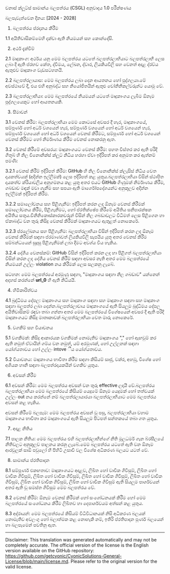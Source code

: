 චනාස් ක්ලූට්ස් සාමාන්ය බලපත්රය (CSGL)
අනුවාදය 1.0 පරීක්ෂණය

බලපැවැත්වෙන දිනය: [2024 - 2028]

1. බලපත්රය ප්රදානය කිරීම

1.1 අයිතිවාසිකම්මෙහි දක්වා ඇති නියමයන් සහ කොන්දේසි.

2. අර්ථ දැක්වීම්

2.1 මෘදුකාංග: අර්ථය යනු මෙම බලපත්රය යටතේ බලපත්රලාභියාට බලපත්රලාභී ලෙස ලබා දී ඇති ප්රභව කේත, ද්විමය, ලේඛන, ද්වාර, ලියකියවිලි සහ වෙනත් අදාළ ද්රව්ය ඇතුළුව මෘදුකාංග වැඩසටහනයි.

2.2 බලපත්රලායාස: මෙම බලපත්රය ලබා දෙන ආයතනය හෝ පුද්ගලයා.මේ අවස්ථාවේ දී, එය එහි අනුබද්ධ සහ නියෝජිතයින් ඇතුළු චෝනිනිකල්වරුන්ට යොමු වේ.

2.3 බලපත්රලාභියා: මෙම බලපත්රයේ නියමයන් යටතේ මෘදුකාංගය ලැබීම ඕනෑම පුද්ගලයෙකුට හෝ ආයතනයකි.

3. සීමාවන්

3.1 වෙනස් කිරීම: බලපත්රලාභියා මෙම කොටසේ අවසර දී හැර, මෘදුකාංගයේ, සම්පූර්ණ හෝ අර්ධ වශයෙන් හැර, සම්පූර්ණ වශයෙන් හෝ අර්ධ වශයෙන් හැර, සම්පූර්ණ වශයෙන් හෝ අර්ධ වශයෙන් වෙනස් කිරීමට, සම්පූර්ණ හෝ අර්ධ වශයෙන් වෙනස් කිරීමට හෝ නිර්මාණය කිරීම වෙනස් නොකරනු ඇත.

3.2 වෙනස් කිරීමේ අවසරය: මෘදුකාංගයට වෙනස් කිරීම: පහත විස්තර කර ඇති පරිදි ගිතූබ් හි නිල චිනොනික්ස් ක්ලූට් නිධිය හරහා ඒවා ඉදිරිපත් කර අනුමත කර ඇත්නම් පමණි:

3.2.1 වෙනස් කිරීම් ඉදිරිපත් කිරීම: GitHub හි නිල චිනොනික්ස් ක්ලැසිස් නිධිය වෙත දායකත්වයක් (අදින්න ඉල්ලීමක්) ලෙස ඉදිරිපත් කළ යුතුය.බලපත්රලාභියා විසින් ස්ථාපිත දායකත්ව ක්රියාවලිය අනුගමනය කළ යුතු අතර එයට GitHub ගිණුමක් නිර්මාණය කිරීම, ගබඩාව මඳක් මවා ගැනීම සහ සපයා ඇති මාර්ගෝපදේශයන්ට අනුකූලව අදින්න ඉල්ලීමක් ඉදිරිපත් කිරීම.

3.2.2 සමාලෝචනය සහ පිළිගැනීම: ඉදිරිපත් කරන ලද ඕනෑම වෙනස් කිරීමක් සමාලෝචනය කිරීම, පිළිගැනීමට, හෝ ප්රතික්ෂේප කිරීමේ අයිතිය සනීපාරක්ෂක අයිතිය සතුය.චිනිනිකොස්කාරකවරුන් විසින් නිල ගබඩාවලට විධිමත් ලෙස පිළිගෙන හා ඒකාබද්ධ වන තුරු කිසිදු වෙනස් කිරීමක් මෘදුකාංගයට ඇතුළත් නොකෙරේ.

3.2.3 ප්රලේඛනය සහ පිළිගැනීම: බලපත්රලාභියා විසින් ඉදිරිපත් කරන ලද ඕනෑම වෙනස් කිරීමක් සඳහා ප්රමාණවත් ලියකියවිලි සැපයිය යුතු අතර වෙනස් කිරීම සම්බන්ධයෙන් සුදුසු පිළිගැනීමක් ලබා දීමට අවශ්ය විය හැකිය.

3.2.4 දේශීය වෙනස්කම්: GitHub විසින් ඉදිරිපත් කරන ලද හා පිළිගත් බලපත්රලාභියා විසින් කරන ලද දේශීය වෙනස් කිරීම් සඳහා අවසර නැති අතර මෙම බලපත්රයේ නියමයන් උල්ලං violation නය කිරීමක් ලෙස සලකනු ලැබේ.

සටහන: මෙම බලපත්රයේ අරමුණු සඳහා, "මෘදුකාංගය සඳහා නිල ගබඩාව" යන්නෙන් අදහස් කරන්නේ __url_0__ හි ඇති නිධියයි.

4. හිමිකාරිත්වය

4.1 බුද්ධිමය දේපල: මෘදුකාංගය සහ මෘදුකාංග සඳහා සහ මෘදුකාංග සඳහා සහ මෘදුකාංග සඳහා බලපත්ර ලබා දෙන්න.බලපත්රලාචාය මෘදුකාංගයේ ඇති සියලුම බුද්ධිමය දේපල අයිතිවාසිකම් රඳවා තබා ගන්නා අතර මෙම බලපත්රයේ විශේෂයෙන් අවසර දී ඇති පරිදි මෘදුකාංගයට කිසිදු මාතෘකාවක් බලපත්රලාභියා වෙත මාරු නොකෙරේ.

5. වගකීම් සහ වියාචනය

5.1 වගකීමක්: කිසිදු ආකාරයක වගකීමක් නොමැතිව මෘදුකාංගය "," හෝ ඇඟවුම් කර ඇති නමුත් ඒවායින් ගම්ය වන නමුත්, යම් අරමුණක්, හෝ උල්ලනක් සඳහා යෝග්යතාවය හෝ උල්ලං intove ීය යෝග්යතාවය.

5.2 වියාචනය: මෘදුකාංගය භාවිතා කිරීම සඳහා කිසියම් සෘජු, වක්ර, අහඹු, විශේෂ හෝ අශියක හානි සඳහා බලපත්රදායකයින් වගකිව යුතුය.

6. අවසන් කිරීම

6.1 අවසන් කිරීම: මෙම බලපත්රය අවසන් වන තුරු effective ලදායී වේ.බලපත්රය බලපත්රලාභියා මෙම බලපත්රයේ කිසියම් යෙදුමේ ඕනෑම යෙදුමක් හෝ තත්වයක් උල්ලං out නය කරන්නේ නම් බලපත්රලායාරයා බලපත්රලාභියාට මෙම බලපත්රය අවසන් කළ හැකිය.

අවසන් කිරීමේ බලපෑම: මෙම බලපත්රය අවසන් වූ පසු, බලපත්රලාභියා වහාම මෘදුකාංගය භාවිතා කර මෘදුකාංගයේ ඇති සියලුම පිටපත් සන්තකයේ තබා ගත යුතුය.

7. අදාළ නීතිය

7.1 පාලක නීතිය: මෙම බලපත්රය එහි බලපත්රලාභීන්ගේ නීති මූලධර්ම ගැන බ්රසීලයේ නීතිවලට අනුකූලව පාලනය කරනු ලැබේ.මෙම බලපත්රය යටතේ ඇති වන ඕනෑම ආරවුලක් සාඕ පවුලෝ හි පිහිටි උසාවි වල විශේෂ අධිකරණ බලයට යටත් වේ.

8. සාමාන්ය ප්රතිපාදන

8.1 සම්පූර්ණ එකඟතාව: මෘදුකාංගයට අදාළව, ලිඛිත හෝ වාචික ගිවිසුම්, ලිඛිත හෝ වාචික ගිවිසුම්, ලිඛිත හෝ වාචික ගිවිසුම්, ලිඛිත හෝ වාචික ගිවිසුම්, ලිඛිත හෝ වාචික ගිවිසුම්, ලිඛිත හෝ වාචික ගිවිසුම්, ලිඛිත හෝ වාචික ගිවිසුම් ඇති සියලුම පාර්ශවයන් අතර ඇති වූ සමස්ත ගිවිසුම මෙම බලපත්රය වේ.

8.2 වෙනස් කිරීම්: ඕනෑම වෙනස් කිරීමක් හෝ සංශෝධනයක් කිරීම හෝ මෙම බලපත්රයේ සංශෝධනය කිරීම ලිඛිතව හා දෙපාර්ශවයම අත්සන් කළ යුතුය.

8.3 අද්රායන්: මෙම බලපත්රයේ කිසියම් විධිවිධානයක් නිසි අධිකරණ බලයක් නොමැතිව අවලංගු හෝ බලාත්මක කළ නොහැකි නම්, ඉතිරි ප්රතිපාදන පූර්ණ බලයෙන් හා බලපෑමෙන් පවතිනු ඇත.

---
Disclaimer: This translation was generated automatically and may not be completely accurate. The official version of the license is the English version available on the GitHub repository: https://github.com/getcyonic/CyonicSolutions-General-License/blob/main/license.md. Please refer to the original version for the valid license.